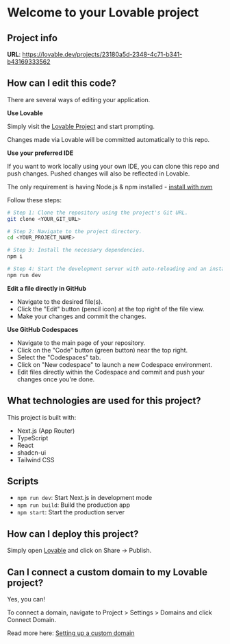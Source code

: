 # Welcome to your Lovable project

## Project info

**URL**: https://lovable.dev/projects/23180a5d-2348-4c71-b341-b43169333562

## How can I edit this code?

There are several ways of editing your application.

**Use Lovable**

Simply visit the [Lovable Project](https://lovable.dev/projects/23180a5d-2348-4c71-b341-b43169333562) and start prompting.

Changes made via Lovable will be committed automatically to this repo.

**Use your preferred IDE**

If you want to work locally using your own IDE, you can clone this repo and push changes. Pushed changes will also be reflected in Lovable.

The only requirement is having Node.js & npm installed - [install with nvm](https://github.com/nvm-sh/nvm#installing-and-updating)

Follow these steps:

```sh
# Step 1: Clone the repository using the project's Git URL.
git clone <YOUR_GIT_URL>

# Step 2: Navigate to the project directory.
cd <YOUR_PROJECT_NAME>

# Step 3: Install the necessary dependencies.
npm i

# Step 4: Start the development server with auto-reloading and an instant preview.
npm run dev
```

**Edit a file directly in GitHub**

- Navigate to the desired file(s).
- Click the "Edit" button (pencil icon) at the top right of the file view.
- Make your changes and commit the changes.

**Use GitHub Codespaces**

- Navigate to the main page of your repository.
- Click on the "Code" button (green button) near the top right.
- Select the "Codespaces" tab.
- Click on "New codespace" to launch a new Codespace environment.
- Edit files directly within the Codespace and commit and push your changes once you're done.

## What technologies are used for this project?

This project is built with:

- Next.js (App Router)
- TypeScript
- React
- shadcn-ui
- Tailwind CSS

## Scripts

- `npm run dev`: Start Next.js in development mode
- `npm run build`: Build the production app
- `npm start`: Start the production server

## How can I deploy this project?

Simply open [Lovable](https://lovable.dev/projects/23180a5d-2348-4c71-b341-b43169333562) and click on Share -> Publish.

## Can I connect a custom domain to my Lovable project?

Yes, you can!

To connect a domain, navigate to Project > Settings > Domains and click Connect Domain.

Read more here: [Setting up a custom domain](https://docs.lovable.dev/tips-tricks/custom-domain#step-by-step-guide)
